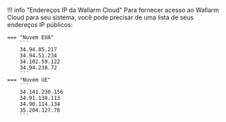 !!! info "Endereços IP da Wallarm Cloud"
    Para fornecer acesso ao Wallarm Cloud para seu sistema, você pode precisar de uma lista de seus endereços IP públicos:

    === "Nuvem EUA"
        ```
        34.94.85.217
        34.94.51.234
        34.102.59.122
        34.94.238.72
        ```
    === "Nuvem UE"
        ```
        34.141.230.156
        34.91.138.113
        34.90.114.134
        35.204.127.78
        ```